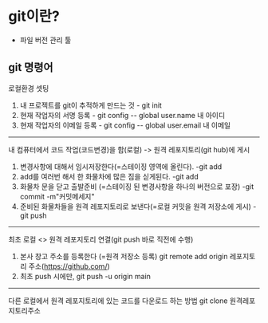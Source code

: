 # git이란?
- 파일 버전 관리 툴

## git 명령어
로컬환경 셋팅
1. 내 프로젝트를 git이 추적하게 만드는 것 - git init
2. 현재 작업자의 서명 등록 - git config -- global user.name 내 아이디
3. 현재 작업자의 이메일 등록 - git config -- global user.email 내 이메일
---

내 컴퓨터에서 코드 작업(코드변경)을 함(로컬) -> 원격 레포지토리(git hub)에 게시
1. 변경사항에 대해서 임시저장한다(=스테이징 영역에 올린다). -git add
2. add를 여러번 해서 한 화물차에 많은 짐을 싣게된다. -git add
3. 화물차 문을 닫고 출발준비 (=스테이징 된 변경사항을 하나의 버전으로 포장) -git commit -m"커밋메세지"
4. 준비된 화물차들을 원격 레포지토리로 보낸다(=로컬 커밋을 원격 저장소에 게시) -git push

---
최초 로컬 <> 원격 레포지토리 연결(git push 바로 직전에 수행)
1. 본사 창고 주소를 등록한다 (=원격 저장소 등록)
git remote add origin 레포지토리 주소(https://github.com/)
2. 최초 push 시에만, git push -u origin main

---
다른 로컬에서 원격 레포지토리에 있는 코드를 다운로드 하는 방법
git clone 원격레포지토리주소


